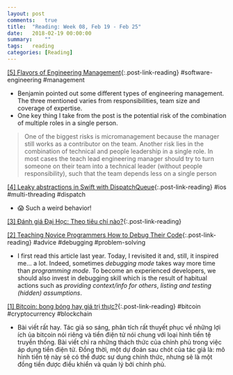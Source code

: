 ```yaml
---
layout: post
comments:	true
title:  "Reading: Week 08, Feb 19 - Feb 25"
date:   2018-02-19 00:00:00
summary:    ""
tags:   reading
categories:	[Reading]
---
```


[[5] Flavors of Engineering Management](http://blog.benjamin-encz.de/post/flavors-of-engineering-management/){:.post-link-reading} <rate4/> <content-meta>#software-engineering #management</content-meta>
- Benjamin pointed out some different types of engineering management. The three mentioned varies from responsibilities, team size and coverage of expertise.
- One key thing I take from the post is the potential risk of the combination of multiple roles in a single person.
> One of the biggest risks is micromanagement because the manager still works as a contributor on the team. Another risk lies in the combination of technical and people leadership in a single role. In most cases the teach lead engineering manager should try to turn someone on their team into a technical leader (without people responsibility), such that the team depends less on a single person

[[4] Leaky abstractions in Swift with DispatchQueue](http://tom.lokhorst.eu/2018/02/leaky-abstractions-in-swift-with-dispatchqueue){:.post-link-reading} <rate5/> <content-meta>#ios #multi-threading #dispatch</content-meta>
- 😱 Such a weird behavior!

[[3] Đánh giá Đại Học: Theo tiêu chí nào?](http://ngahodac.com/danh-gia-dai-hoc-theo-tieu-chi-nao/){:.post-link-reading} <rate3/>

[[2] Teaching Novice Programmers How to Debug Their Code](http://blog.codeunion.io/2014/09/03/teaching-novices-how-to-debug-code/){:.post-link-reading} <rate5/> <content-meta>#advice #debugging #problem-solving</content-meta>
- I first read this article last year. Today, I revisited it and, still, it inspired me... a lot. Indeed, sometimes *debugging mode* takes way more time than *programming mode*. To become an experienced developers, we should also invest in debugging skill which is the result of habitual actions such as *providing context/info for others*, *listing and testing (hidden) assumptions*.

[[1] Bitcoin: bong bóng hay giá trị thực?](https://chauthanhvu.com/2017/11/06/bitcoin-bong-bong-hay-gia-tri-thuc/){:.post-link-reading} <rate5/> <content-meta>#bitcoin #cryptocurrency #blockchain</content-meta>
- Bài viết rất hay. Tác giả so sáng, phân tích rất thuyết phục về những lợi ích ủa bitcoin nói riêng và tiền điện tử nói chung với loại hình tiền tệ truyền thống. Bài viết chỉ ra những thách thức của chính phủ trong việc áp dụng tiền điện tử. Đồng thời, một dự đoán sau chót của tác giả là: mô hình tiền tệ này sẽ có thể được sự dụng chính thức, nhưng sẽ là một đồng tiền được điều khiển và quản lý bởi chính phủ.


